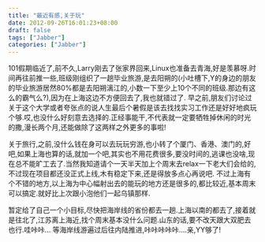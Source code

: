 ```yaml
---
title: "最近有感,关于玩"
date: 2012-09-26T16:01:23+08:00
draft: false
tags: ["Jabber"]
categories: ["Jabber"]
---
```


101假期临近了,前不久,Larry刚去了张家界回来,Linux也准备去青海,好是羡慕呀.时间再往前推一些,班级刚组织了一趟毕业旅游,是去阳朔的(小吐槽下,Y的身边的朋友的毕业旅游居然80%都是去阳朔漓江的,小数一下至少上10个不同的班级.那边有这么的霸气么?),因为在上海这边不方便回去了,我也就错过了.
早之前,朋友们讨论过关于这个大学或者夸张点的说人生最后个暑假是该去找找实习工作还是好好地疯玩个够.哎,也没什么好刻意去选择的.正经事能干,不代表就一定要牺牲掉休闲的时光的撒,漫长两个月,还能做除了这两样之外更多的事啦!

关于旅行,之前,没什么钱在身可以去玩玩穷游,也小转了个厦门、香港、澳门的,好吧,如果上海也算的话,就加一个吧,其实也不用花费很多,要没时间的,逃课也没啥,现在总不能旷工去了.当然我知道请个一天半天加上个周末去relax一下老大们会给的,不过现在项目都还没正式上线,木有稳定下来,还是得放多点心再说吧.
不过上海有个不错的地方,以上海为中心幅射出去的能玩的地方还是很多的,都比较近,基本周末可以搞定.就好比上次跟小泡他们一起乌镇那样.

暂定给了自己一个小目标,尽快把海岸线的省份都去一趟.上海以南的都去了,接着就是往北了,江苏离上海近,找个周末基本没什么问题.山东的话,要不改天跟大双肥去也行.哇咔咔…
等海岸线游遍过后往内陆推进,咔咔咔咔咔….亲,YY够了!